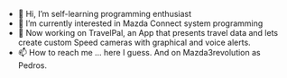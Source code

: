 - 👋 Hi, I’m self-learning programming enthusiast
- 👀 I’m currently interested in Mazda Connect system programming
- 🌱 Now working on TravelPal, an App that presents travel data and lets create custom Speed cameras with graphical and voice alerts.
- 📫 How to reach me ... here I guess. And on Mazda3revolution as Pedros.

<!---
pitrock2000/pitrock2000 is a ✨ special ✨ repository because its `README.md` (this file) appears on your GitHub profile.
You can click the Preview link to take a look at your changes.
--->

